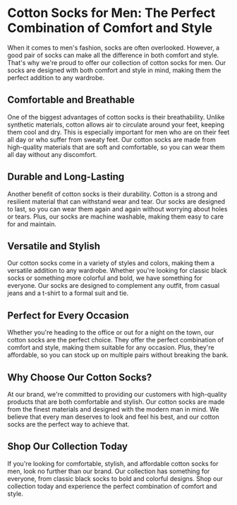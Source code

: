 # Cotton Socks for Men: The Perfect Combination of Comfort and Style

When it comes to men's fashion, socks are often overlooked. However, a good pair of socks can make all the difference in both comfort and style. That's why we're proud to offer our collection of cotton socks for men. Our socks are designed with both comfort and style in mind, making them the perfect addition to any wardrobe.

## Comfortable and Breathable

One of the biggest advantages of cotton socks is their breathability. Unlike synthetic materials, cotton allows air to circulate around your feet, keeping them cool and dry. This is especially important for men who are on their feet all day or who suffer from sweaty feet. Our cotton socks are made from high-quality materials that are soft and comfortable, so you can wear them all day without any discomfort.

## Durable and Long-Lasting

Another benefit of cotton socks is their durability. Cotton is a strong and resilient material that can withstand wear and tear. Our socks are designed to last, so you can wear them again and again without worrying about holes or tears. Plus, our socks are machine washable, making them easy to care for and maintain.

## Versatile and Stylish

Our cotton socks come in a variety of styles and colors, making them a versatile addition to any wardrobe. Whether you're looking for classic black socks or something more colorful and bold, we have something for everyone. Our socks are designed to complement any outfit, from casual jeans and a t-shirt to a formal suit and tie.

## Perfect for Every Occasion

Whether you're heading to the office or out for a night on the town, our cotton socks are the perfect choice. They offer the perfect combination of comfort and style, making them suitable for any occasion. Plus, they're affordable, so you can stock up on multiple pairs without breaking the bank.

## Why Choose Our Cotton Socks?

At our brand, we're committed to providing our customers with high-quality products that are both comfortable and stylish. Our cotton socks are made from the finest materials and designed with the modern man in mind. We believe that every man deserves to look and feel his best, and our cotton socks are the perfect way to achieve that.

## Shop Our Collection Today

If you're looking for comfortable, stylish, and affordable cotton socks for men, look no further than our brand. Our collection has something for everyone, from classic black socks to bold and colorful designs. Shop our collection today and experience the perfect combination of comfort and style.